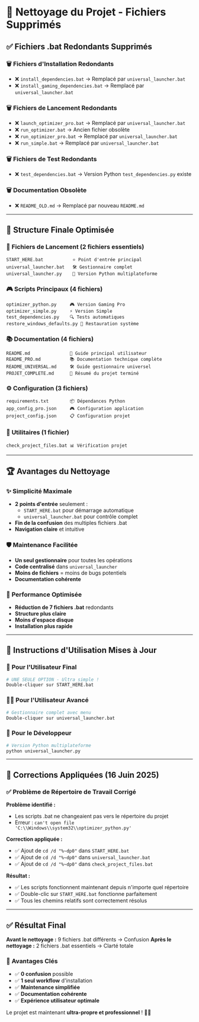 # 🧹 Nettoyage du Projet - Fichiers Supprimés

## ✅ Fichiers .bat Redondants Supprimés

### 🗑️ **Fichiers d'Installation Redondants**
- ❌ `install_dependencies.bat` → Remplacé par `universal_launcher.bat`
- ❌ `install_gaming_dependencies.bat` → Remplacé par `universal_launcher.bat`

### 🗑️ **Fichiers de Lancement Redondants**
- ❌ `launch_optimizer_pro.bat` → Remplacé par `universal_launcher.bat`
- ❌ `run_optimizer.bat` → Ancien fichier obsolète
- ❌ `run_optimizer_pro.bat` → Remplacé par `universal_launcher.bat`
- ❌ `run_simple.bat` → Remplacé par `universal_launcher.bat`

### 🗑️ **Fichiers de Test Redondants**
- ❌ `test_dependencies.bat` → Version Python `test_dependencies.py` existe

### 🗑️ **Documentation Obsolète**
- ❌ `README_OLD.md` → Remplacé par nouveau `README.md`

---

## 🎯 Structure Finale Optimisée

### 🚀 **Fichiers de Lancement (2 fichiers essentiels)**
```
START_HERE.bat           ⭐ Point d'entrée principal
universal_launcher.bat   🛠️ Gestionnaire complet
universal_launcher.py    🐍 Version Python multiplateforme
```

### 🎮 **Scripts Principaux (4 fichiers)**
```
optimizer_python.py     🎮 Version Gaming Pro
optimizer_simple.py     ⚡ Version Simple  
test_dependencies.py    🔍 Tests automatiques
restore_windows_defaults.py 🔄 Restauration système
```

### 📚 **Documentation (4 fichiers)**
```
README.md               📖 Guide principal utilisateur
README_PRO.md           📚 Documentation technique complète
README_UNIVERSAL.md     🛠️ Guide gestionnaire universel
PROJET_COMPLETE.md      🎉 Résumé du projet terminé
```

### ⚙️ **Configuration (3 fichiers)**
```
requirements.txt        📦 Dépendances Python
app_config_pro.json     🎮 Configuration application
project_config.json     📋 Configuration projet
```

### 🔧 **Utilitaires (1 fichier)**
```
check_project_files.bat 📊 Vérification projet
```

---

## 🏆 Avantages du Nettoyage

### ✨ **Simplicité Maximale**
- **2 points d'entrée** seulement :
  - `START_HERE.bat` pour démarrage automatique
  - `universal_launcher.bat` pour contrôle complet
- **Fin de la confusion** des multiples fichiers .bat
- **Navigation claire** et intuitive

### 🛡️ **Maintenance Facilitée**
- **Un seul gestionnaire** pour toutes les opérations
- **Code centralisé** dans `universal_launcher`
- **Moins de fichiers** = moins de bugs potentiels
- **Documentation cohérente**

### 🚀 **Performance Optimisée**
- **Réduction de 7 fichiers .bat** redondants
- **Structure plus claire**
- **Moins d'espace disque**
- **Installation plus rapide**

---

## 🎯 Instructions d'Utilisation Mises à Jour

### 👤 **Pour l'Utilisateur Final**
```bash
# UNE SEULE OPTION - Ultra simple !
Double-cliquer sur START_HERE.bat
```

### 👨‍💻 **Pour l'Utilisateur Avancé**  
```bash
# Gestionnaire complet avec menu
Double-cliquer sur universal_launcher.bat
```

### 🐍 **Pour le Développeur**
```bash
# Version Python multiplateforme
python universal_launcher.py
```

---

## 🔧 Corrections Appliquées (16 Juin 2025)

### ✅ **Problème de Répertoire de Travail Corrigé**

**Problème identifié :**
- Les scripts .bat ne changeaient pas vers le répertoire du projet
- Erreur : `can't open file 'C:\\Windows\\system32\\optimizer_python.py'`

**Correction appliquée :**
- ✅ Ajout de `cd /d "%~dp0"` dans `START_HERE.bat`
- ✅ Ajout de `cd /d "%~dp0"` dans `universal_launcher.bat`  
- ✅ Ajout de `cd /d "%~dp0"` dans `check_project_files.bat`

**Résultat :**
- ✅ Les scripts fonctionnent maintenant depuis n'importe quel répertoire
- ✅ Double-clic sur `START_HERE.bat` fonctionne parfaitement
- ✅ Tous les chemins relatifs sont correctement résolus

---

## ✅ Résultat Final

**Avant le nettoyage :** 9 fichiers .bat différents → Confusion
**Après le nettoyage :** 2 fichiers .bat essentiels → Clarté totale

### 🎯 **Avantages Clés**
- ✅ **0 confusion** possible
- ✅ **1 seul workflow** d'installation
- ✅ **Maintenance simplifiée**
- ✅ **Documentation cohérente**
- ✅ **Expérience utilisateur optimale**

Le projet est maintenant **ultra-propre et professionnel** ! 🚀✨
